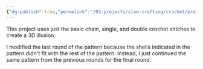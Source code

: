 ```yaml
---
{"dg-publish":true,"permalink":"/02-projects/slow-crafting/crochet/projects/3-d-doily-project/","tags":["#SlowCrafts","#SlowCrafting"]}
---
```


This project uses just the basic chain, single, and double crochet stitches to create a 3D illusion.

I modified the last round of the pattern because the shells indicated in the pattern didn't fit with the rest of the pattern.  Instead, I just continued the same pattern from the previous rounds for the final round.